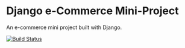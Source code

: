 # Django e-Commerce Mini-Project

An e-commerce mini project built with Django.

[![Build Status](https://travis-ci.org/10xOXR/django-ecommerce.svg?branch=master)](https://travis-ci.org/10xOXR/django-ecommerce)